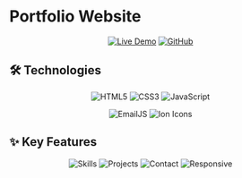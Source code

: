 # Portfolio Website

<div align="center">
  
  [![Live Demo](https://img.shields.io/badge/Live_Demo-2ECC71?style=for-the-badge&logo=vercel&logoColor=white)](#)
  [![GitHub](https://img.shields.io/badge/GitHub-181717?style=for-the-badge&logo=github&logoColor=white)](https://github.com/bhavishkunder/portfolio)

</div>

## 🛠 Technologies

<div align="center">
  
  ![HTML5](https://img.shields.io/badge/HTML5-E34F26?style=flat-square&logo=html5&logoColor=white&labelColor=101010)
  ![CSS3](https://img.shields.io/badge/CSS3-1572B6?style=flat-square&logo=css3&logoColor=white&labelColor=101010)
  ![JavaScript](https://img.shields.io/badge/JavaScript-F7DF1E?style=flat-square&logo=javascript&logoColor=black&labelColor=101010)
  
  ![EmailJS](https://img.shields.io/badge/EmailJS-FF4136?style=flat-square&logo=mailgun&logoColor=white&labelColor=101010)
  ![Ion Icons](https://img.shields.io/badge/Ion_Icons-3880FF?style=flat-square&logo=ionic&logoColor=white&labelColor=101010)

</div>

## ✨ Key Features

<div align="center">
  
  ![Skills](https://img.shields.io/badge/-Interactive_Skills_Display-1abc9c?style=flat-square)
  ![Projects](https://img.shields.io/badge/-Project_Showcase-3498db?style=flat-square)
  ![Contact](https://img.shields.io/badge/-Contact_Form-e74c3c?style=flat-square)
  ![Responsive](https://img.shields.io/badge/-Responsive_Design-2ecc71?style=flat-square)

</div>
